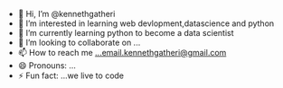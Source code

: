 - 👋 Hi, I’m @kennethgatheri
- 👀 I’m interested in learning web devlopment,datascience and python
- 🌱 I’m currently learning python to become a data scientist
- 💞️ I’m looking to collaborate on ...
- 📫 How to reach me ...email.kennethgatheri@gmail.com
- 😄 Pronouns: ...
- ⚡ Fun fact: ...we live to code

<!---
kennethgatheri/kennethgatheri is a ✨ special ✨ repository because its `README.md` (this file) appears on your GitHub profile.
You can click the Preview link to take a look at your changes.
--->
